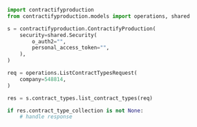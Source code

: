 <!-- Start SDK Example Usage -->


```python
import contractifyproduction
from contractifyproduction.models import operations, shared

s = contractifyproduction.ContractifyProduction(
    security=shared.Security(
        o_auth2="",
        personal_access_token="",
    ),
)

req = operations.ListContractTypesRequest(
    company=548814,
)

res = s.contract_types.list_contract_types(req)

if res.contract_type_collection is not None:
    # handle response
```
<!-- End SDK Example Usage -->